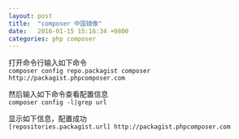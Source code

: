 ```yaml
---
layout: post
title:  "composer 中国镜像"
date:   2016-01-15 15:16:34 +0800
categories: php composer
---
```


打开命令行输入如下命令  
`composer config repo.packagist composer http://packagist.phpcomposer.com`  

然后输入如下命令查看配置信息  
`composer config -l|grep url`

显示如下信息，配置成功  
`[repositories.packagist.url] http://packagist.phpcomposer.com`

